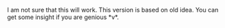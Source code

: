 I am not sure that this will work.
This version is based on old idea. You can get some insight if you are genious \*v\*.
